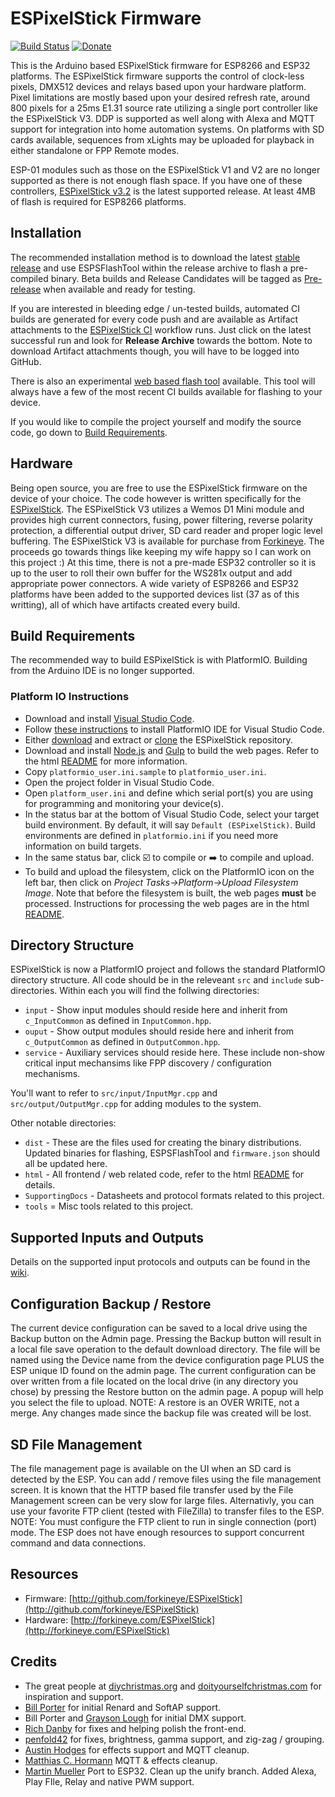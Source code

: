 # ESPixelStick Firmware

[![Build Status](https://github.com/forkineye/ESPixelStick/actions/workflows/build.yaml/badge.svg)](https://github.com/forkineye/ESPixelStick/actions/workflows/build.yaml)
[![Donate](https://img.shields.io/badge/Donate-PayPal-green.svg)](https://paypal.me/ShelbyMerrick)

This is the Arduino based ESPixelStick firmware for ESP8266 and ESP32 platforms. The ESPixelStick firmware supports the control of clock-less pixels, DMX512 devices and relays based upon your hardware platform. Pixel limitations are mostly based upon your desired refresh rate, around 800 pixels for a 25ms E1.31 source rate utilizing a single port controller like the ESPixelStick V3. DDP is supported as well along with Alexa and MQTT support for integration into home automation systems. On platforms with SD cards available, sequences from xLights may be uploaded for playback in either standalone or FPP Remote modes.

ESP-01 modules such as those on the ESPixelStick V1 and V2 are no longer supported as there is not enough flash space. If you have one of these controllers, [ESPixelStick v3.2](https://github.com/forkineye/ESPixelStick/releases/tag/v3.2) is the latest supported release. At least 4MB of flash is required for ESP8266 platforms.

## Installation

The recommended installation method is to download the latest [stable release](https://github.com/forkineye/ESPixelStick/releases/latest) and use ESPSFlashTool within the release archive to flash a pre-compiled binary. Beta builds and Release Candidates will be tagged as [Pre-release](https://github.com/forkineye/ESPixelStick/releases) when available and ready for testing.

If you are interested in bleeding edge / un-tested builds, automated CI builds are generated for every code push and are available as Artifact attachments to the [ESPixelStick CI](https://github.com/forkineye/ESPixelStick/actions/workflows/build.yaml) workflow runs. Just click on the latest successful run and look for **Release Archive** towards the bottom. Note to download Artifact attachments though, you will have to be logged into GitHub.

There is also an experimental [web based flash tool](https://espixelstickwebflasher.from-ct.com:5000) available. This tool will always have a few of the most recent CI builds available for flashing to your device.

If you would like to compile the project yourself and modify the source code, go down to [Build Requirements](#build-requirements).

## Hardware

Being open source, you are free to use the ESPixelStick firmware on the device of your choice. The code however is written specifically for the [ESPixelStick](http://forkineye.com/espixelstick). The ESPixelStick V3 utilizes a Wemos D1 Mini module and provides high current connectors, fusing, power filtering, reverse polarity protection, a differential output driver, SD card reader and proper logic level buffering. The ESPixelStick V3 is available for purchase from [Forkineye](https://forkineye.com/product/espixelstick-v3/). The proceeds go towards things like keeping my wife happy so I can work on this project :) At this time, there is not a pre-made ESP32 controller so it is up to the user to roll their own buffer for the WS281x output and add appropriate power connectors. A wide variety of ESP8266 and ESP32 platforms have been added to the supported devices list (37 as of this writting), all of which have artifacts created every build.

## Build Requirements

The recommended way to build ESPixelStick is with PlatformIO. Building from the Arduino IDE is no longer supported.

### Platform IO Instructions

- Download and install [Visual Studio Code](https://code.visualstudio.com/).
- Follow [these instructions](https://platformio.org/install/ide?install=vscode) to install PlatformIO IDE for Visual Studio Code.
- Either [download](https://github.com/forkineye/ESPixelStick/archive/refs/heads/main.zip) and extract or [clone](https://docs.github.com/en/repositories/creating-and-managing-repositories/cloning-a-repository) the ESPixelStick repository.
- Download and install [Node.js](https://nodejs.org/) and [Gulp](http://gulpjs.com/) to build the web pages. Refer to the html [README](html/README.md) for more information.
- Copy `platformio_user.ini.sample` to `platformio_user.ini`.
- Open the project folder in Visual Studio Code.
- Open `platform_user.ini` and define which serial port(s) you are using for programming and monitoring your device(s).
- In the status bar at the bottom of Visual Studio Code, select your target build environment. By default, it will say `Default (ESPixelStick)`. Build environments are defined in `platformio.ini` if you need more information on build targets.
- In the same status bar, click ☑️ to compile or ➡️ to compile and upload.
- To build and upload the filesystem, click on the PlatformIO icon on the left bar, then click on _Project Tasks->Platform->Upload Filesystem Image_. Note that before the filesystem is built, the web pages **must** be processed. Instructions for processing the web pages are in the html [README](html/README.md).

## Directory Structure

ESPixelStick is now a PlatformIO project and follows the standard PlatformIO directory structure. All code should be in the releveant `src` and `include` sub-directories. Within each you will find the follwing directories:

- `input` - Show input modules should reside here and inherit from `c_InputCommon` as defined in `InputCommon.hpp`.
- `ouput` - Show output modules should reside here and inherit from `c_OutputCommon` as defined in `OutputCommon.hpp`.
- `service` - Auxiliary services should reside here. These include non-show critical input mechansims like FPP discovery / configuration mechanisms.

You'll want to refer to `src/input/InputMgr.cpp` and `src/output/OutputMgr.cpp` for adding modules to the system.

Other notable directories:

- `dist` - These are the files used for creating the binary distributions. Updated binaries for flashing, ESPSFlashTool and `firmware.json` should all be updated here.
- `html` - All frontend / web related code, refer to the html [README](html/README.md) for details.
- `SupportingDocs` - Datasheets and protocol formats related to this project.
- `tools` = Misc tools related to this project.

## Supported Inputs and Outputs

Details on the supported input protocols and outputs can be found in the [wiki](https://github.com/forkineye/ESPixelStick/wiki/Supported-Inputs-and-Outputs).

## Configuration Backup / Restore

The current device configuration can be saved to a local drive using the Backup button on the Admin page. Pressing the Backup button will result in a local file save operation to the default download directory. The file will be named using the Device name from the device configuration page PLUS the ESP unique ID found on the admin page.
The current configuration can be over written from a file located on the local drive (in any directory you chose) by pressing the Restore button on the admin page. A popup will help you select the file to upload.
NOTE: A restore is an OVER WRITE, not a merge. Any changes made since the backup file was created will be lost.

## SD File Management

The file management page is available on the UI when an SD card is detected by the ESP. You can add / remove files using the file management screen. It is known that the HTTP based file transfer used by the File Management screen can be very slow for large files. Alternativly, you can use your favorite FTP client (tested with FileZilla) to transfer files to the ESP. NOTE: You must configure the FTP client to run in single connection (port) mode. The ESP does not have enough resources to support concurrent command and data connections.

## Resources

- Firmware: [http://github.com/forkineye/ESPixelStick](http://github.com/forkineye/ESPixelStick)
- Hardware: [http://forkineye.com/ESPixelStick](http://forkineye.com/ESPixelStick)

## Credits

- The great people at [diychristmas.org](http://diychristmas.org) and [doityourselfchristmas.com](http://doityourselfchristmas.com) for inspiration and support.
- [Bill Porter](https://github.com/madsci1016) for initial Renard and SoftAP support.
- Bill Porter and [Grayson Lough](https://github.com/GraysonLough) for initial DMX support.
- [Rich Danby](https://github.com/cinoan) for fixes and helping polish the front-end.
- [penfold42](https://github.com/penfold42) for fixes, brightness, gamma support, and zig-zag / grouping.
- [Austin Hodges](https://github.com/ahodges9) for effects support and MQTT cleanup.
- [Matthias C. Hormann](https://github.com/Moonbase59) MQTT & effects cleanup.
- [Martin Mueller](https://github.com/MartinMueller2003) Port to ESP32. Clean up the unify branch. Added Alexa, Play FIle, Relay and native PWM support.
